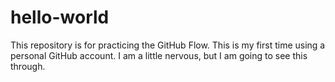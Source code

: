 # hello-world
This repository is for practicing the GitHub Flow.
This is my first time using a personal GitHub account. I am a little nervous, but I am going to see this through.
